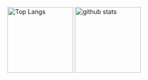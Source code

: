 <p align="left"> 
  <img alt="Top Langs" height="150px" src="https://github-readme-stats.vercel.app/api?username=nk0086&layout=compact&show_icons=true&theme=dracula"/>
  <img alt="github stats" height="150px" src="https://github-readme-stats-git-master-nk0086-projects.vercel.app/api/top-langs/?username=nk0086&count_private=true&theme=dracula&show_icons=true&layout=compact&show"/>
</p>
